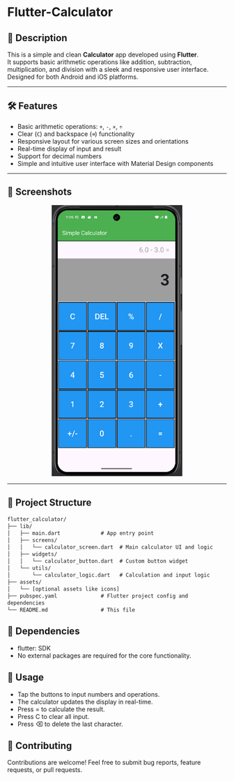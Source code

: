 # Flutter-Calculator

## 📖 Description
This is a simple and clean **Calculator** app developed using **Flutter**.  
It supports basic arithmetic operations like addition, subtraction, multiplication, and division with a sleek and responsive user interface.  
Designed for both Android and iOS platforms.

---

## 🛠️ Features
- Basic arithmetic operations: `+`, `-`, `×`, `÷`
- Clear (`C`) and backspace (`⌫`) functionality
- Responsive layout for various screen sizes and orientations
- Real-time display of input and result
- Support for decimal numbers
- Simple and intuitive user interface with Material Design components

---

## 📱 Screenshots

<p align="center">
  <img src="output.png" width="300"/>
</p>

---

## 🧩 Project Structure

```plaintext
flutter_calculator/
├── lib/
│   ├── main.dart             # App entry point
│   ├── screens/
│   │   └── calculator_screen.dart  # Main calculator UI and logic
│   ├── widgets/
│   │   └── calculator_button.dart  # Custom button widget
│   └── utils/
│       └── calculator_logic.dart   # Calculation and input logic
├── assets/
│   └── [optional assets like icons]
├── pubspec.yaml              # Flutter project config and dependencies
└── README.md                 # This file

```
## 🧰 Dependencies
- flutter: SDK
- No external packages are required for the core functionality.

## 📝 Usage
- Tap the buttons to input numbers and operations.
- The calculator updates the display in real-time.
- Press = to calculate the result.
- Press C to clear all input.
- Press ⌫ to delete the last character.

## 🤝 Contributing
Contributions are welcome!
Feel free to submit bug reports, feature requests, or pull requests.
